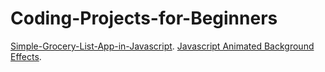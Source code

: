 # Coding-Projects-for-Beginners
[Simple-Grocery-List-App-in-Javascript](https://ntv170491.github.io/Coding-Projects-for-Beginners/Simple-Grocery-List-App-in-Javascript).
[Javascript Animated Background Effects](https://ntv170491.github.io/Coding-Projects-for-Beginners/JavascriptAnimatedBackgroundEffects).
